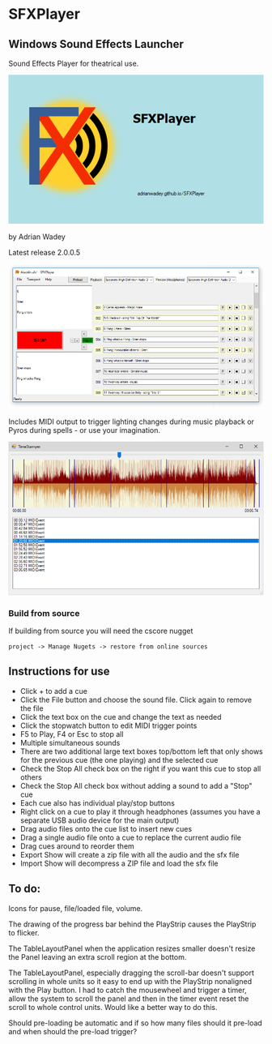 # SFXPlayer
## Windows Sound Effects Launcher ##

Sound Effects Player for theatrical use.

![SplashScreen](SFXPlayer/SFXPlayer/SplashScreen.png)


by Adrian Wadey

Latest release 2.0.0.5

![Screenshot](SFXPlayer/SFXPlayer/SFXPlayer.PNG)

Includes MIDI output to trigger lighting changes during music playback or Pyros during spells - or use your imagination.

![Screenshot](SFXPlayer/SFXPlayer/TimeStamper.png)

### Build from source

If building from source you will need the cscore nugget

```
project -> Manage Nugets -> restore from online sources
```

## Instructions for use

*    Click + to add a cue
*    Click the File button and choose the sound file. Click again to remove the file
*    Click the text box on the cue and change the text as needed
*    Click the stopwatch button to edit MIDI trigger points
*    F5 to Play, F4 or Esc to stop all
*    Multiple simultaneous sounds
*    There are two additional large text boxes top/bottom left that only shows for the 
previous cue (the one playing) and the selected cue
*    Check the Stop All check box on the right if you want this cue to stop all others
*    Check the Stop All check box without adding a sound to add a "Stop" cue
*    Each cue also has individual play/stop buttons
*    Right click on a cue to play it through headphones (assumes you have a separate USB 
audio device for the main output)
*    Drag audio files onto the cue list to insert new cues
*    Drag a single audio file onto a cue to replace the current audio file
*    Drag cues around to reorder them
*    Export Show will create a zip file with all the audio and the sfx file
*    Import Show will decompress a ZIP file and load the sfx file



## To do:

Icons for pause, file/loaded file, volume.

The drawing of the progress bar behind the PlayStrip causes the PlayStrip to flicker.

The TableLayoutPanel when the application resizes smaller doesn't resize the Panel leaving an extra scroll region at the bottom.

The TableLayoutPanel, especially dragging the scroll-bar doesn't support scrolling in whole units so it easy to end up with the PlayStrip nonaligned with the Play button.
I had to catch the mousewheel and trigger a timer, 
allow the system to scroll the panel and then in the timer event reset the scroll to whole control 
units. Would like a better way to do this.

Should pre-loading be automatic and if so how many files should it pre-load and when should the pre-load trigger?
